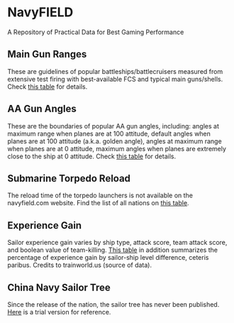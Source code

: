 # NavyFIELD
A Repository of Practical Data for Best Gaming Performance

## Main Gun Ranges
These are guidelines of popular battleships/battlecruisers measured from extensive test firing with best-available FCS and typical main guns/shells. Check [this table](Guildlines.md) for details.

## AA Gun Angles
These are the boundaries of popular AA gun angles, including: angles at maximum range when planes are at 100 attitude, default angles when planes are at 100 attitude (a.k.a. golden angle), angles at maximum range when planes are at 0 attitude, maximum angles when planes are extremely close to the ship at 0 attitude. Check [this table](AA_Angle.md) for details.

## Submarine Torpedo Reload
The reload time of the torpedo launchers is not available on the navyfield.com website. Find the list of all nations on [this table](Submarine.md).

## Experience Gain
Sailor experience gain varies by ship type, attack score, team attack score, and boolean value of team-killing. [This table](Exp.md) in addition summarizes the percentage of experience gain by sailor-ship level difference, ceteris paribus. Credits to trainworld.us (source of data).

## China Navy Sailor Tree
Since the release of the nation, the sailor tree has never been published. [Here](CN_sailor_tree.md) is a trial version for reference.
